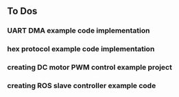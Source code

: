 ## To Dos 
### UART DMA example code implementation 
### hex protocol example code implementation 
### creating DC motor PWM control example project 
### creating ROS slave controller example code 
